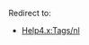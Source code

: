<!-- Filename: Help4.x:Components_Tags_Manager / Display title: Tags -->

Redirect to:

- [Help4.x:Tags/nl](https://docs.joomla.org/Help4.x:Tags/nl "Help4.x:Tags/nl")
